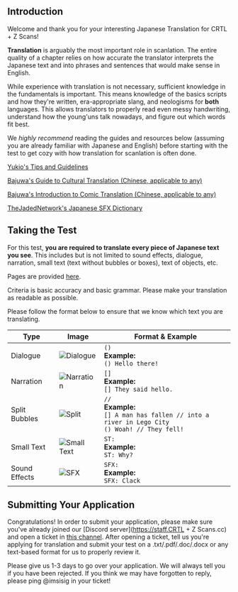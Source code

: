 ## Introduction

Welcome and thank you for your interesting Japanese Translation for CRTL + Z Scans!

**Translation** is arguably the most important role in scanlation. The entire quality of a chapter relies on how accurate the translator interprets the Japanese text and into phrases and sentences that would make sense in English.

While experience with translation is not necessary, sufficient knowledge in the fundamentals is important. This means knowledge of the basics scripts and how they're written, era-appropriate slang, and neologisms for **both** languages. This allows translators to properly read even messy handwriting, understand how the young'uns talk nowadays, and figure out which words fit best.

We *highly recommend* reading the guides and resources below (assuming you are already familiar with Japanese and English) before starting with the test to get cozy with how translation for scanlation is often done.

[Yukio's Tips and Guidelines](https://drive.google.com/open?id=127kL3bXV2QRiEfkD_TNLLikMSXkhm63b)

[Bajuwa's Guide to Cultural Translation (Chinese, applicable to any)](https://docs.google.com/document/d/1d0XMJbR_zkksXqs8UwbFi0583KuBF97A44bA6DBY1bo/edit?tab=t.0)

[Bajuwa's Introduction to Comic Translation (Chinese, applicable to any)](https://docs.google.com/document/d/1bvqLhEO8ipTnIZqHtdBpczpYMwjdfx8RmRq5YhyHZJg/edit?tab=t.0)

[TheJadedNetwork's Japanese SFX Dictionary](https://thejadednetwork.com/sfx/)


## Taking the Test

For this test, **you are required to translate every piece of Japanese text you see**. This includes but is not limited to sound effects, dialogue, narration, small text (text without bubbles or boxes), text of objects, etc.

Pages are provided [here](https://drive.google.com/drive/folders/1KIxxtq_svzHump9hcyzgGhcPtBD481-4?usp=sharing).

Criteria is basic accuracy and basic grammar. Please make your translation as readable as possible.

Please follow the format below to ensure that we know which text you are translating.

| Type            | Image                        | Format & Example                                                                                   |
|-----------------|-----------------------------|----------------------------------------------------------------------------------------------------|
| Dialogue        | ![Dialogue](assets/dialogue.png)      | `()` <br> **Example:**<br> `() Hello there!` |
| Narration       | ![Narration](assets/narration.png)    | `[]` <br> **Example:**<br> `[] They said hello.` |
| Split Bubbles   | ![Split](assets/split.png)            | `//` <br> **Example:**<br> `[] A man has fallen // into a river in Lego City` <br> `() Woah! // They fell!` |
| Small Text      | ![Small Text](assets/st.png)           | `ST:` <br> **Example:**<br> `ST: Why?` |
| Sound Effects   | ![SFX](assets/sfx.png)                | `SFX:` <br> **Example:**<br> `SFX: Clack` |


## Submitting Your Application

Congratulations! In order to submit your application, please make sure you've already joined our [Discord server](https://staff.CRTL + Z Scans.cc) and open a ticket in [this channel](https://discordapp.com/channels/1131989690715754602/1167557074662731857). After opening a ticket, tell us you're applying for translation and submit your test on a .txt/.pdf/.doc/.docx or any text-based format for us to properly review it.

Please give us 1-3 days to go over your application. We will always tell you if you have been rejected. If you think we may have forgotten to reply, please ping @imsisig in your ticket!

